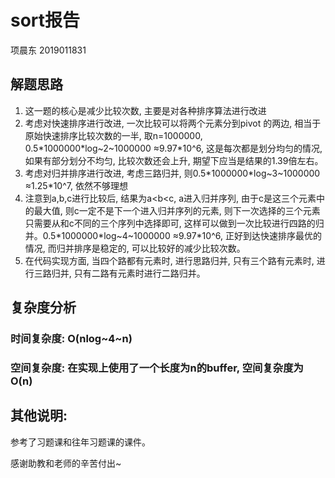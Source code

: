 # sort报告

项晨东 2019011831 

## 解题思路

1. 这一题的核心是减少比较次数, 主要是对各种排序算法进行改进
2. 考虑对快速排序进行改进, 一次比较可以将两个元素分到pivot 的两边, 相当于原始快速排序比较次数的一半, 取n=1000000, 0.5\*1000000\*log~2~1000000 ≈9.97\*10\^6, 这是每次都是划分均匀的情况, 如果有部分划分不均匀, 比较次数还会上升, 期望下应当是结果的1.39倍左右。
3. 考虑对归并排序进行改进, 考虑三路归并, 则0.5\*1000000\*log~3~1000000 ≈1.25\*10\^7, 依然不够理想
4. 注意到a,b,c进行比较后, 结果为a<b<c, a进入归并序列, 由于c是这三个元素中的最大值, 则c一定不是下一个进入归并序列的元素, 则下一次选择的三个元素只需要从和c不同的三个序列中选择即可, 这样可以做到一次比较进行四路的归并。0.5\*1000000\*log~4~1000000 ≈9.97\*10\^6, 正好到达快速排序最优的情况, 而归并排序是稳定的, 可以比较好的减少比较次数。
5. 在代码实现方面, 当四个路都有元素时, 进行思路归并, 只有三个路有元素时, 进行三路归并, 只有二路有元素时进行二路归并。

## 复杂度分析

### 时间复杂度: O(nlog~4~n)

### 空间复杂度: 在实现上使用了一个长度为n的buffer, 空间复杂度为O(n)



## 其他说明:

参考了习题课和往年习题课的课件。

感谢助教和老师的辛苦付出~

